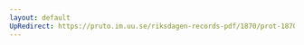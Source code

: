 ```yaml
---
layout: default
UpRedirect: https://pruto.im.uu.se/riksdagen-records-pdf/1870/prot-1870--ak--321/prot-1870--ak--321_064.pdf
---
```


